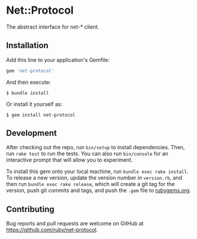 # Net::Protocol

The abstract interface for net-\* client.

## Installation

Add this line to your application's Gemfile:

```ruby
gem 'net-protocol'
```

And then execute:

    $ bundle install

Or install it yourself as:

    $ gem install net-protocol

## Development

After checking out the repo, run `bin/setup` to install dependencies. Then, run `rake test` to run the tests. You can also run `bin/console` for an interactive prompt that will allow you to experiment.

To install this gem onto your local machine, run `bundle exec rake install`. To release a new version, update the version number in `version.rb`, and then run `bundle exec rake release`, which will create a git tag for the version, push git commits and tags, and push the `.gem` file to [rubygems.org](https://rubygems.org).

## Contributing

Bug reports and pull requests are welcome on GitHub at https://github.com/ruby/net-protocol.
